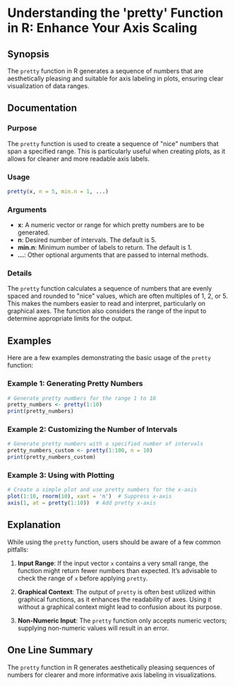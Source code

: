 <!--
Meta Description: # Understanding the 'pretty' Function in R: Enhance Your Axis Scaling ## Synopsis The `pretty` function in R generates a sequence of numbers that are ...
Meta Keywords: pretty, numbers, function, axis, range
-->

# Understanding the 'pretty' Function in R: Enhance Your Axis Scaling

## Synopsis
The `pretty` function in R generates a sequence of numbers that are aesthetically pleasing and suitable for axis labeling in plots, ensuring clear visualization of data ranges.

## Documentation
### Purpose
The `pretty` function is used to create a sequence of "nice" numbers that span a specified range. This is particularly useful when creating plots, as it allows for cleaner and more readable axis labels.

### Usage
```R
pretty(x, n = 5, min.n = 1, ...)
```

### Arguments
- **x**: A numeric vector or range for which pretty numbers are to be generated.
- **n**: Desired number of intervals. The default is 5.
- **min.n**: Minimum number of labels to return. The default is 1.
- **...**: Other optional arguments that are passed to internal methods.

### Details
The `pretty` function calculates a sequence of numbers that are evenly spaced and rounded to "nice" values, which are often multiples of 1, 2, or 5. This makes the numbers easier to read and interpret, particularly on graphical axes. The function also considers the range of the input to determine appropriate limits for the output.

## Examples
Here are a few examples demonstrating the basic usage of the `pretty` function:

### Example 1: Generating Pretty Numbers
```R
# Generate pretty numbers for the range 1 to 10
pretty_numbers <- pretty(1:10)
print(pretty_numbers)
```

### Example 2: Customizing the Number of Intervals
```R
# Generate pretty numbers with a specified number of intervals
pretty_numbers_custom <- pretty(1:100, n = 10)
print(pretty_numbers_custom)
```

### Example 3: Using with Plotting
```R
# Create a simple plot and use pretty numbers for the x-axis
plot(1:10, rnorm(10), xaxt = 'n')  # Suppress x-axis
axis(1, at = pretty(1:10))  # Add pretty x-axis
```

## Explanation
While using the `pretty` function, users should be aware of a few common pitfalls:

1. **Input Range**: If the input vector `x` contains a very small range, the function might return fewer numbers than expected. It’s advisable to check the range of `x` before applying `pretty`.

2. **Graphical Context**: The output of `pretty` is often best utilized within graphical functions, as it enhances the readability of axes. Using it without a graphical context might lead to confusion about its purpose.

3. **Non-Numeric Input**: The `pretty` function only accepts numeric vectors; supplying non-numeric values will result in an error.

## One Line Summary
The `pretty` function in R generates aesthetically pleasing sequences of numbers for clearer and more informative axis labeling in visualizations.